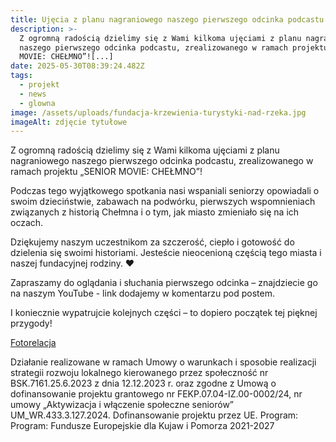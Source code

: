 ```yaml
---
title: Ujęcia z planu nagraniowego naszego pierwszego odcinka podcastu
description: >-
  Z ogromną radością dzielimy się z Wami kilkoma ujęciami z planu nagraniowego
  naszego pierwszego odcinka podcastu, zrealizowanego w ramach projektu „SENIOR
  MOVIE: CHEŁMNO”![...]
date: 2025-05-30T08:39:24.482Z
tags:
  - projekt
  - news
  - glowna
image: /assets/uploads/fundacja-krzewienia-turystyki-nad-rzeka.jpg
imageAlt: zdjęcie tytułowe
---
```

Z ogromną radością dzielimy się z Wami kilkoma ujęciami z planu nagraniowego naszego pierwszego odcinka podcastu, zrealizowanego w ramach projektu „SENIOR MOVIE: CHEŁMNO”!

Podczas tego wyjątkowego spotkania nasi wspaniali seniorzy opowiadali o swoim dzieciństwie, zabawach na podwórku, pierwszych wspomnieniach związanych z historią Chełmna i o tym, jak miasto zmieniało się na ich oczach.

Dziękujemy naszym uczestnikom za szczerość, ciepło i gotowość do dzielenia się swoimi historiami. Jesteście nieocenioną częścią tego miasta i naszej fundacyjnej rodziny. ❤️

Zapraszamy do oglądania i słuchania pierwszego odcinka – znajdziecie go na naszym YouTube - link dodajemy w komentarzu pod postem. 

I koniecznie wypatrujcie kolejnych części – to dopiero początek tej pięknej przygody!

[Fotorelacja](https://www.facebook.com/FundacjaNadRzeka/posts/pfbid07uVrhAjkNQU4UhNZWhgxyGw3We1Up653gwTx8uUnBi7rx4Nay1w1RDtmWc8Rw6jxl)



Działanie realizowane w ramach Umowy o warunkach i sposobie realizacji strategii rozwoju lokalnego kierowanego przez społeczność nr BSK.7161.25.6.2023 z dnia 12.12.2023 r. oraz zgodne z Umową o dofinansowanie projektu grantowego nr FEKP.07.04-IZ.00-0002/24, nr umowy „Aktywizacja i włączenie społeczne seniorów” UM_WR.433.3.127.2024. Dofinansowanie projektu przez UE. Program: Program: Fundusze Europejskie dla Kujaw i Pomorza 2021-2027
